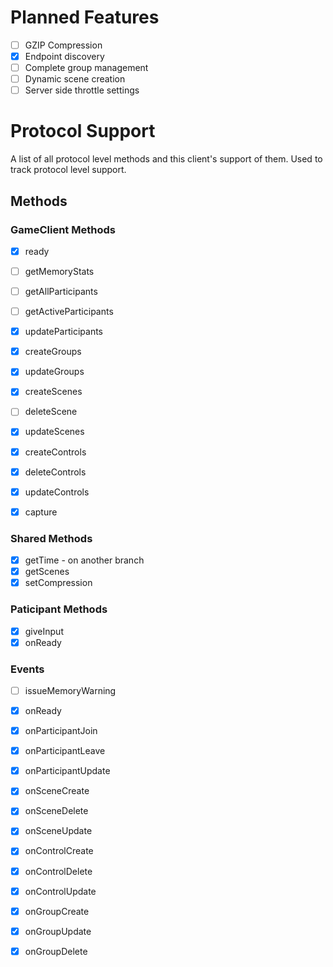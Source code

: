 # Planned Features
- [ ] GZIP Compression
- [X] Endpoint discovery
- [ ] Complete group management
- [ ] Dynamic scene creation
- [ ] Server side throttle settings

# Protocol Support
A list of all protocol level methods and this client's support of them. Used to track protocol level support.
## Methods
### GameClient Methods
- [X] ready
- [ ] getMemoryStats

- [ ] getAllParticipants
- [ ] getActiveParticipants
- [x] updateParticipants

- [x] createGroups
- [x] updateGroups

- [x] createScenes
- [ ] deleteScene
- [x] updateScenes

- [X] createControls
- [X] deleteControls
- [X] updateControls

- [X] capture

### Shared Methods
- [X] getTime - on another branch
- [X] getScenes
- [X] setCompression

### Paticipant Methods
- [X] giveInput
- [X] onReady

### Events
- [ ] issueMemoryWarning
- [X] onReady
- [X] onParticipantJoin
- [X] onParticipantLeave
- [X] onParticipantUpdate
- [X] onSceneCreate
- [X] onSceneDelete
- [X] onSceneUpdate
- [X] onControlCreate
- [X] onControlDelete
- [X] onControlUpdate
- [X] onGroupCreate
- [X] onGroupUpdate
- [X] onGroupDelete

